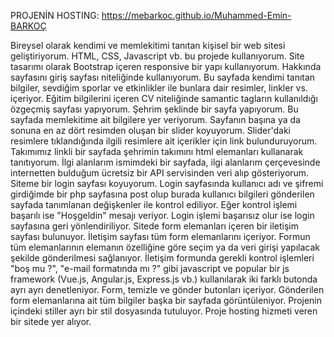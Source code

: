 PROJENİN HOSTING: https://mebarkoc.github.io/Muhammed-Emin-BARKOÇ




Bireysel olarak kendimi ve memlekitimi tanıtan kişisel bir web sitesi geliştiriyorum.
HTML, CSS, Javascript vb. bu projede kullanıyorum.
Site tasarımı olarak Bootstrap içeren responsive bir yapı kullanıyorum.
Hakkında sayfasını giriş sayfası niteliğinde kullanıyorum. Bu sayfada kendimi tanıtan bilgiler, sevdiğim sporlar ve etkinlikler ile bunlara dair resimler, linkler vs. içeriyor.
Eğitim bilgilerini içeren CV niteliğinde samantic tagların kullanıldığı özgeçmiş sayfası yapıyorum.
Şehrim şeklinde bir sayfa yapıyorum. Bu sayfada memlekitime ait bilgilere yer veriyorum. Sayfanın başına ya da sonuna en az dört resimden oluşan bir slider koyuyorum. Slider'daki resimlere tıklandığında ilgili resimlere ait içerikler için link bulunduruyorum.
Takımımız linkli bir sayfada şehrimin takımını html elemanları kullanarak tanıtıyorum.
İlgi alanlarım ismimdeki bir sayfada, ilgi alanlarım çerçevesinde internetten bulduğum ücretsiz bir API servisinden veri alıp gösteriyorum.
Siteme bir login sayfası koyuyorum. Login sayfasında kullanıcı adı ve şifremi girdiğimde bir php sayfasına post olup burada kullanıcı bilgileri gönderilen sayfada tanımlanan değişkenler ile kontrol ediliyor. Eğer kontrol işlemi başarılı ise "Hoşgeldin" mesajı veriyor. Login işlemi başarısız olur ise login sayfasına geri yönlendiriliyor.
Sitede form elemanları içeren bir iletişim sayfası bulunuyor. İletişim sayfası tüm form elemanlarını içeriyor. Formun tüm elemanlarının elemanın özelliğine göre seçim ya da veri girişi yapılacak şekilde gönderilmesi sağlanıyor.
İletişim formunda gerekli kontrol işlemleri "boş mu ?", "e-mail formatında mı ?" gibi javascript ve popular bir js framework (Vue.js, Angular.js, Express.js vb.) kullanılarak iki farklı butonda ayrı ayrı denetleniyor.
Form, temizle ve gönder butonları içeriyor.
Gönderilen form elemanlarına ait tüm bilgiler başka bir sayfada görüntüleniyor.
Projenin içindeki stiller ayrı bir stil dosyasında tutuluyor.
Proje hosting hizmeti veren bir sitede yer alıyor.
